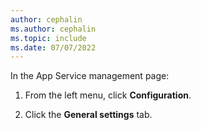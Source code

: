 ```yaml
---
author: cephalin
ms.author: cephalin
ms.topic: include
ms.date: 07/07/2022
---
```


In the App Service management page:

1. From the left menu, click **Configuration**.

1. Click the **General settings** tab.
